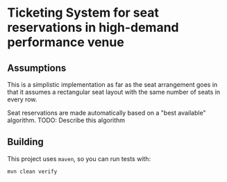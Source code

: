 # Ticketing System for seat reservations in high-demand performance venue

## Assumptions

This is a simplistic implementation as far as the seat arrangement goes in that it assumes a rectangular seat layout with the same number of seats in every row.

Seat reservations are made automatically based on a "best available" algorithm.
TODO: Describe this algorithm

## Building

This project uses `maven`, so you can run tests with:

    mvn clean verify
